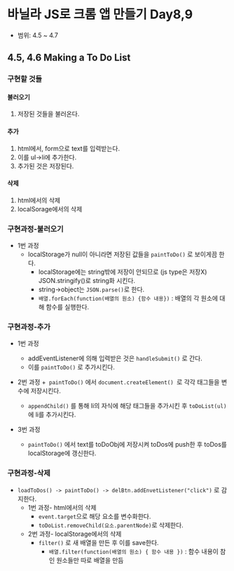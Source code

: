 # 바닐라 JS로 크롬 앱 만들기 Day8,9
+ 범위: 4.5 ~ 4.7

## 4.5, 4.6 Making a To Do List
### 구현할 것들

#### 불러오기
1. 저장된 것들을 불러온다.

#### 추가
1. html에서, form으로 text를 입력받는다.
2. 이를 ul->li에 추가한다.
3. 추가된 것은 저장된다.


#### 삭제
1. html에서의 삭제
2. localSorage에서의 삭제

### 구현과정-불러오기
+ 1번 과정
  + localStorage가 null이 아니라면 저장된 값들을 `paintToDo()` 로 보이게끔 한다.
    + localStorage에는 string밖에 저장이 안되므로 (js type은 저장X) JSON.stringify()로 string화 시킨다.
    + string->object는 `JSON.parse()`로 한다.
    + `배열.forEach(function(배열의 원소) {함수 내용})` : 배열의 각 원소에 대해 함수를 실행한다.


### 구현과정-추가
+ 1번 과정
  + addEventListener에 의해 입력받은 것은 `handleSubmit()` 로 간다.
  + 이를 `paintToDo()` 로 추가시킨다.

+ 2번 과정
  +` paintToDo()` 에서 `document.createElement() `로 각각 태그들을 변수에 저장시킨다.
  + `appendChild()` 를 통해 li의 자식에 해당 태그들을 추가시킨 후 `toDoList(ul)` 에 li를 추가시킨다.

+ 3번 과정
  + `paintToDo()` 에서 text를 toDoObj에 저장시켜 toDos에 push한 후 toDos를 localStorage에 갱신한다.

### 구현과정-삭제
+ `loadToDos() -> paintToDo() -> delBtn.addEnvetListener("click")` 로 감지한다.
  + 1번 과정- html에서의 삭제
    + `event.target`으로 해당 요소를 변수화한다.
    + `toDoList.removeChild(요소.parentNode)`로 삭제한다.
  + 2번 과정- localStorage에서의 삭제
    + `filter()` 로 새 배열을 만든 후 이를 save한다.
      + `배열.filter(function(배열의 원소) { 함수 내용 })` : 함수 내용이 참인 원소들만 따로 배열을 만듬
